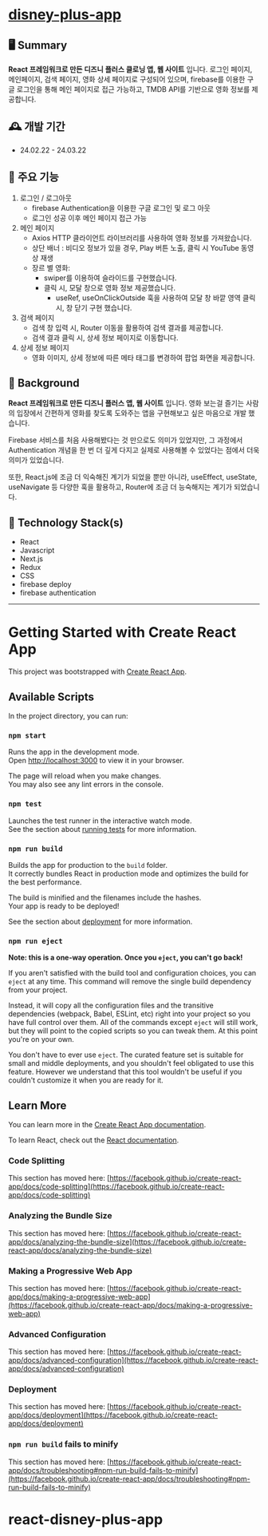 # [disney-plus-app](https://react-disney-plus-app-fd2dc.web.app)

## 🖥️ Summary
**React 프레임워크로 만든 디즈니 플러스 클로닝 앱, 웹 사이트** 입니다. 로그인 페이지, 메인페이지, 검색 페이지, 영화 상세 페이지로 구성되어 있으며, firebase를 이용한 구글 로그인을 통해 메인 페이지로 접근 가능하고,  TMDB API를 기반으로 영화 정보를 제공합니다.


## 🕰️ 개발 기간
* 24.02.22 - 24.03.22

##  📌 주요 기능
1. 로그인 / 로그아웃
    - firebase Authentication을  이용한 구글 로그인 및 로그 아웃
    - 로그인 성공 이후 메인 페이지 접근 가능
2. 메인 페이지
    - Axios HTTP 클라이언트 라이브러리를 사용하여 영화 정보를 가져왔습니다.
    - 상단 배너 : 비디오 정보가 있을 경우, Play  버튼 노출, 클릭 시 YouTube 동영상 재생
    - 장르 별 영화:
        - swiper를 이용하여 슬라이드를 구현했습니다.
        - 클릭 시, 모달 창으로 영화 정보 제공했습니다.
            - useRef, useOnClickOutside 훅을 사용하여 모달 창 바깥 영역 클릭 시, 창 닫기 구현 했습니다.
3. 검색 페이지
    - 검색 창 입력 시, Router 이동을 활용하여 검색 결과를 제공합니다.
    - 검색 결과 클릭 시, 상세 정보 페이지로 이동합니다.
4. 상세 정보 페이지
    - 영화 이미지, 상세 정보에 따른 메타 태그를 변경하여 팝업 화면을 제공합니다.

## 🤔 Background
**React 프레임워크로 만든 디즈니 플러스 앱, 웹 사이트** 입니다.  영화 보는걸 즐기는 사람의 입장에서 간편하게 영화를 찾도록 도와주는 앱을 구현해보고 싶은 마음으로 개발 했습니다. 

Firebase 서비스를 처음 사용해봤다는 것 만으로도 의미가 있었지만, 그 과정에서 Authentication 개념을 한 번 더 깊게 다지고 실제로 사용해볼 수 있었다는 점에서 더욱 의미가 있었습니다.

또한, React.js에 조금 더 익숙해진 계기가 되었을 뿐만 아니라, useEffect, useState, useNavigate 등 다양한 훅을 활용하고, Router에 조금 더 능숙해지는 계기가 되었습니다.

## 🔨 Technology Stack(s)
- React
- Javascript
- Next.js
- Redux
- CSS
- firebase deploy
- firebase authentication






---
# Getting Started with Create React App

This project was bootstrapped with [Create React App](https://github.com/facebook/create-react-app).

## Available Scripts

In the project directory, you can run:

### `npm start`

Runs the app in the development mode.\
Open [http://localhost:3000](http://localhost:3000) to view it in your browser.

The page will reload when you make changes.\
You may also see any lint errors in the console.

### `npm test`

Launches the test runner in the interactive watch mode.\
See the section about [running tests](https://facebook.github.io/create-react-app/docs/running-tests) for more information.

### `npm run build`

Builds the app for production to the `build` folder.\
It correctly bundles React in production mode and optimizes the build for the best performance.

The build is minified and the filenames include the hashes.\
Your app is ready to be deployed!

See the section about [deployment](https://facebook.github.io/create-react-app/docs/deployment) for more information.

### `npm run eject`

**Note: this is a one-way operation. Once you `eject`, you can't go back!**

If you aren't satisfied with the build tool and configuration choices, you can `eject` at any time. This command will remove the single build dependency from your project.

Instead, it will copy all the configuration files and the transitive dependencies (webpack, Babel, ESLint, etc) right into your project so you have full control over them. All of the commands except `eject` will still work, but they will point to the copied scripts so you can tweak them. At this point you're on your own.

You don't have to ever use `eject`. The curated feature set is suitable for small and middle deployments, and you shouldn't feel obligated to use this feature. However we understand that this tool wouldn't be useful if you couldn't customize it when you are ready for it.

## Learn More

You can learn more in the [Create React App documentation](https://facebook.github.io/create-react-app/docs/getting-started).

To learn React, check out the [React documentation](https://reactjs.org/).

### Code Splitting

This section has moved here: [https://facebook.github.io/create-react-app/docs/code-splitting](https://facebook.github.io/create-react-app/docs/code-splitting)

### Analyzing the Bundle Size

This section has moved here: [https://facebook.github.io/create-react-app/docs/analyzing-the-bundle-size](https://facebook.github.io/create-react-app/docs/analyzing-the-bundle-size)

### Making a Progressive Web App

This section has moved here: [https://facebook.github.io/create-react-app/docs/making-a-progressive-web-app](https://facebook.github.io/create-react-app/docs/making-a-progressive-web-app)

### Advanced Configuration

This section has moved here: [https://facebook.github.io/create-react-app/docs/advanced-configuration](https://facebook.github.io/create-react-app/docs/advanced-configuration)

### Deployment

This section has moved here: [https://facebook.github.io/create-react-app/docs/deployment](https://facebook.github.io/create-react-app/docs/deployment)

### `npm run build` fails to minify

This section has moved here: [https://facebook.github.io/create-react-app/docs/troubleshooting#npm-run-build-fails-to-minify](https://facebook.github.io/create-react-app/docs/troubleshooting#npm-run-build-fails-to-minify)
# react-disney-plus-app
